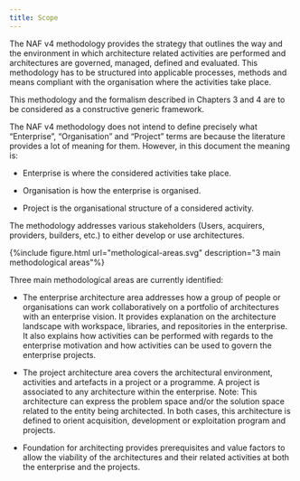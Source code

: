 ```yaml
---
title: Scope
---
```


The NAF v4 methodology provides the strategy that outlines the way and
the environment in which architecture related activities are performed
and architectures are governed, managed, defined and evaluated. This
methodology has to be structured into applicable processes, methods and
means compliant with the organisation where the activities take place.

This methodology and the formalism described in Chapters 3 and 4 are to
be considered as a constructive generic framework.

The NAF v4 methodology does not intend to define precisely what
“Enterprise”, “Organisation” and “Project” terms are because the
literature provides a lot of meaning for them. However, in this document
the meaning is:

-   Enterprise is where the considered activities take place.

-   Organisation is how the enterprise is organised.

-   Project is the organisational structure of a considered activity.

The methodology addresses various stakeholders (Users, acquirers,
providers, builders, etc.) to either develop or use architectures.

{%include figure.html url="methological-areas.svg" description="3 main methodological areas"%}

Three main methodological areas are currently identified:

* The enterprise architecture area addresses how a group of people or
  organisations can work collaboratively on a portfolio of architectures
  with an enterprise vision. It provides explanation on the architecture
  landscape with workspace, libraries, and repositories in the enterprise.
  It also explains how activities can be performed with regards to the
  enterprise motivation and how activities can be used to govern the
  enterprise projects.

* The project architecture area covers the architectural environment,
  activities and artefacts in a project or a programme. A project is
  associated to any architecture within the enterprise.
  Note: This architecture can express the problem space and/or the
  solution space related to the entity being architected. In both cases,
  this architecture is defined to orient acquisition, development or
  exploitation program and projects.

* Foundation for architecting provides prerequisites and value factors to
  allow the viability of the architectures and their related activities at
  both the enterprise and the projects.
